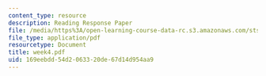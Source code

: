 ```yaml
---
content_type: resource
description: Reading Response Paper
file: /media/https%3A/open-learning-course-data-rc.s3.amazonaws.com/sts-035-the-history-of-computing-spring-2004/169eebdd54d2063320de67d14d954aa9_week4.pdf
file_type: application/pdf
resourcetype: Document
title: week4.pdf
uid: 169eebdd-54d2-0633-20de-67d14d954aa9
---
```

